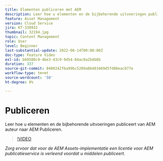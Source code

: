 ```yaml
---
title: Elementen publiceren met AEM
description: Leer hoe u elementen en de bijbehorende uitvoeringen publiceert van AEM auteur naar AEM Publiceren.
feature: Asset Management
version: Cloud Service
jira: KT-330932
thumbnail: 32194.jpg
topic: Content Management
role: User
level: Beginner
last-substantial-update: 2022-06-14T00:00:00Z
doc-type: Feature Video
exl-id: b69508c9-4be3-43c9-9d54-84ac0a2b4b6b
duration: 337
source-git-commit: 0400242f6a99bc5209a8b483469d5fd88eac077e
workflow-type: tm+mt
source-wordcount: '50'
ht-degree: 0%

---
```


# Publiceren

Leer hoe u elementen en de bijbehorende uitvoeringen publiceert van AEM auteur naar AEM Publiceren.

>[!VIDEO](https://video.tv.adobe.com/v/330932?quality=12&learn=on)

_Zorg ervoor dat voor de AEM Assets-implementatie een licentie voor AEM publicatieservice is verleend voordat u middelen publiceert._
